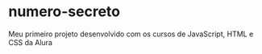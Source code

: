 # numero-secreto
Meu primeiro projeto desenvolvido com os cursos de JavaScript, HTML e CSS da Alura
